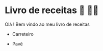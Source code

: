 # Livro de receitas :blue_book: :man_cook:

Olá ! Bem vindo ao meu livro de receitas

- Carreteiro 

- Pavê

  